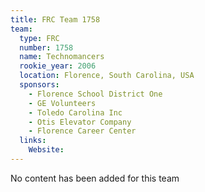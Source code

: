 ```yaml
---
title: FRC Team 1758
team:
  type: FRC
  number: 1758
  name: Technomancers
  rookie_year: 2006
  location: Florence, South Carolina, USA
  sponsors:
    - Florence School District One
    - GE Volunteers
    - Toledo Carolina Inc
    - Otis Elevator Company
    - Florence Career Center
  links:
    Website: 
---
```

No content has been added for this team